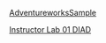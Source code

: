 [AdventureworksSample](https://app.powerbi.com/groups/ecffc9ef-7cd6-4c23-863a-9a7300c47b41/reports/3374b409-cd42-4b5e-a5ab-f1b668e5851b/ReportSection)

[Instructor Lab 01 DIAD](https://app.powerbi.com/groups/me/reports/900205a2-29ec-4709-9658-57ed3f22d846/ReportSection)